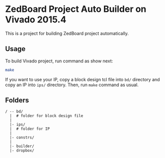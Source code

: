ZedBoard Project Auto Builder on Vivado 2015.4
==============================================

This is a project for building ZedBoard project automatically.  

## Usage
To build Vivado project, run command as show next:

``` bash
make
```

If you want to use your IP, copy a block design tcl file into `bd/` directory and copy an IP into `ips/` directory.
Then, run `make` command as usual.

## Folders
```
/ -- bd/
  |  # folder for block design file
  |
  |- ips/
  |  # folder for IP
  |
  |- constrs/
  |
  |- builder/
  |- dropbox/

